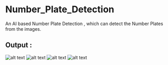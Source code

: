 # Number_Plate_Detection

An AI based Number Plate Detection , which can detect the Number Plates from the images.

## Output : 
![alt text](http://url/to/img.png)
![alt text](http://url/to/img.png)
![alt text](http://url/to/img.png)
![alt text](http://url/to/img.png)
